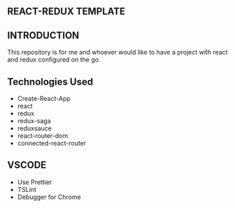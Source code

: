 ## REACT-REDUX TEMPLATE

## INTRODUCTION

This repository is for me and whoever would like to have a project with react and redux configured on the go.

## Technologies Used

- Create-React-App
- react
- redux
- redux-saga
- reduxsauce
- react-router-dom
- connected-react-router

## VSCODE

- Use Prettier
- TSLint
- Debugger for Chrome
